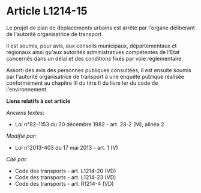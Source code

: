 # Article L1214-15

Le projet de plan de déplacements urbains est arrêté par l'organe délibérant de l'autorité organisatrice de transport.

Il est soumis, pour avis, aux conseils municipaux, départementaux et régionaux ainsi qu'aux autorités administratives
compétentes de l'Etat concernés dans un délai et des conditions fixés par voie réglementaire.

Assorti des avis des personnes publiques consultées, il est ensuite soumis par l'autorité organisatrice de transport à une
enquête publique réalisée conformément au chapitre III du titre II du livre Ier du code de l'environnement.

**Liens relatifs à cet article**

_Anciens textes_:

  - Loi n°82-1153 du 30 décembre 1982 - art. 28-2 (M), alinéa 2

_Modifié par_:

  - Loi n°2013-403 du 17 mai 2013 - art. 1 (V)

_Cité par_:

  - Code des transports - art. L1214-20 (VD)
  - Code des transports - art. L1214-23 (VD)
  - Code des transports - art. R1214-4 (VD)
